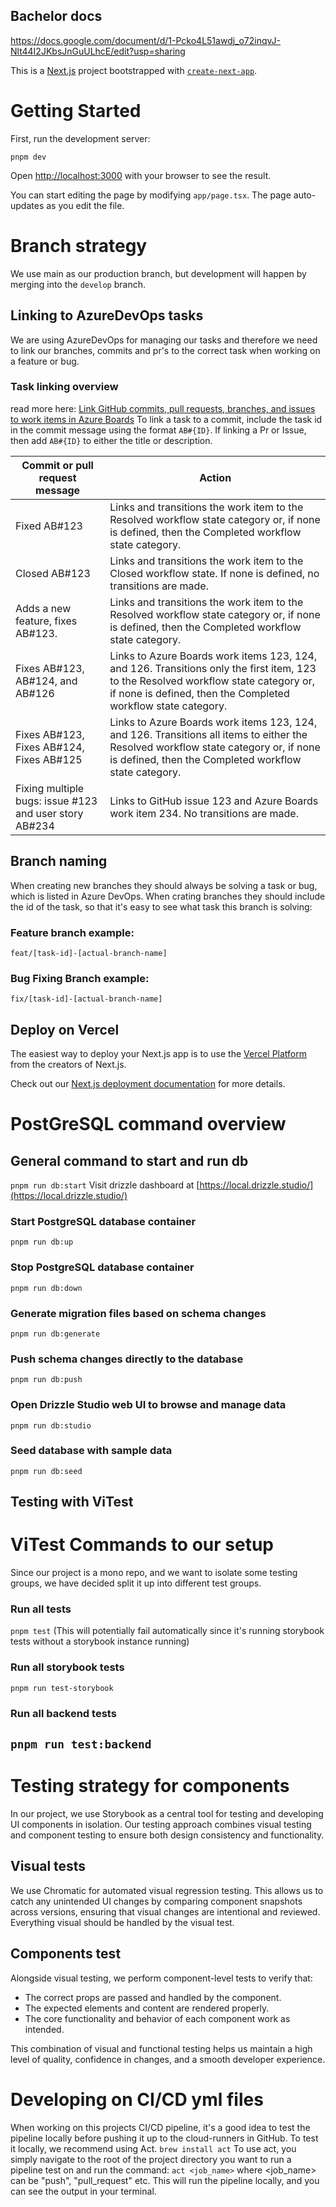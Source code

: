 ## Bachelor docs
https://docs.google.com/document/d/1-Pcko4L51awdj_o72inqvJ-Nlt44I2JKbsJnGuULhcE/edit?usp=sharing

This is a [Next.js](https://nextjs.org) project bootstrapped with [`create-next-app`](https://nextjs.org/docs/app/api-reference/cli/create-next-app).

# Getting Started

First, run the development server:

`pnpm dev`

Open [http://localhost:3000](http://localhost:3000) with your browser to see the result.

You can start editing the page by modifying `app/page.tsx`. The page auto-updates as you edit the file.

# Branch strategy

We use main as our production branch, but development will happen by merging into the `develop` branch.

## Linking to AzureDevOps tasks

We are using AzureDevOps for managing our tasks and therefore we need to link our branches, commits and pr's to the correct task when working on a feature or bug.

### Task linking overview

read more here: [Link GitHub commits, pull requests, branches, and issues to work items in Azure Boards](http://learn.microsoft.com/en-us/azure/devops/boards/github/link-to-from-github?view=azure-devops)
To link a task to a commit, include the task id in the commit message using the format `AB#{ID}`.
If linking a Pr or Issue, then add `AB#{ID}` to either the title or description.

| Commit or pull request message                         | Action                                                                                                                                                                                               |
| ------------------------------------------------------ | ---------------------------------------------------------------------------------------------------------------------------------------------------------------------------------------------------- |
| Fixed AB#123                                           | Links and transitions the work item to the Resolved workflow state category or, if none is defined, then the Completed workflow state category.                                                      |
| Closed AB#123                                          | Links and transitions the work item to the Closed workflow state. If none is defined, no transitions are made.                                                                                       |
| Adds a new feature, fixes AB#123.                      | Links and transitions the work item to the Resolved workflow state category or, if none is defined, then the Completed workflow state category.                                                      |
| Fixes AB#123, AB#124, and AB#126                       | Links to Azure Boards work items 123, 124, and 126. Transitions only the first item, 123 to the Resolved workflow state category or, if none is defined, then the Completed workflow state category. |
| Fixes AB#123, Fixes AB#124, Fixes AB#125               | Links to Azure Boards work items 123, 124, and 126. Transitions all items to either the Resolved workflow state category or, if none is defined, then the Completed workflow state category.         |
| Fixing multiple bugs: issue #123 and user story AB#234 | Links to GitHub issue 123 and Azure Boards work item 234. No transitions are made.                                                                                                                   |

## Branch naming

When creating new branches they should always be solving a task or bug, which is listed in Azure DevOps. When crating branches they should include the id of the task, so that it's easy to see what task this branch is solving:

### Feature branch example:

`feat/[task-id]-[actual-branch-name]`

### Bug Fixing Branch example:

`fix/[task-id]-[actual-branch-name]`

## Deploy on Vercel

The easiest way to deploy your Next.js app is to use the [Vercel Platform](https://vercel.com/new?utm_medium=default-template&filter=next.js&utm_source=create-next-app&utm_campaign=create-next-app-readme) from the creators of Next.js.

Check out our [Next.js deployment documentation](https://nextjs.org/docs/app/building-your-application/deploying) for more details.

# PostGreSQL command overview

## General command to start and run db

`pnpm run db:start`
Visit drizzle dashboard at [https://local.drizzle.studio/](https://local.drizzle.studio/)

### Start PostgreSQL database container

`pnpm run db:up`

### Stop PostgreSQL database container

`pnpm run db:down`

### Generate migration files based on schema changes

`pnpm run db:generate`

### Push schema changes directly to the database

`pnpm run db:push`

### Open Drizzle Studio web UI to browse and manage data

`pnpm run db:studio`

### Seed database with sample data

`pnpm run db:seed`

## Testing with ViTest

# ViTest Commands to our setup

Since our project is a mono repo, and we want to isolate some testing groups, we have decided split it up into different test groups.

### Run all tests

`pnpm test` (This will potentially fail automatically since it's running storybook tests without a storybook instance running)

### Run all storybook tests

`pnpm run test-storybook`

### Run all backend tests

## `pnpm run test:backend`

# Testing strategy for components

In our project, we use Storybook as a central tool for testing and developing UI components in isolation. Our testing approach combines visual testing and component testing to ensure both design consistency and functionality.

## Visual tests

We use Chromatic for automated visual regression testing. This allows us to catch any unintended UI changes by comparing component snapshots across versions, ensuring that visual changes are intentional and reviewed.
Everything visual should be handled by the visual test.

## Components test

Alongside visual testing, we perform component-level tests to verify that:

- The correct props are passed and handled by the component.
- The expected elements and content are rendered properly.
- The core functionality and behavior of each component work as intended.

This combination of visual and functional testing helps us maintain a high level of quality, confidence in changes, and a smooth developer experience.

# Developing on CI/CD yml files

When working on this projects CI/CD pipeline, it's a good idea to test the pipeline locally before pushing it up to the cloud-runners in GitHub.
To test it locally, we recommend using Act.
`brew install act`
To use act, you simply navigate to the root of the project directory you want to run a pipeline test on and run the command:
`act <job_name>`
where <job_name> can be "push", "pull_request" etc.
This will run the pipeline locally, and you can see the output in your terminal.
